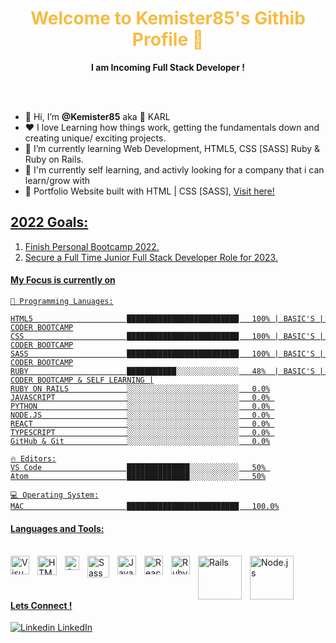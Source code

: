 <p align="center">
  <h1 align="center", style="color:#f5bc42">Welcome to Kemister85's Githib Profile 👋</h1>
</p>
<p align="center"> <strong>I am Incoming Full Stack Developer !</strong>
</p>
<br><br>
<ul>
  <li>👋 Hi, I’m <strong>@Kemister85</strong> aka 🦘 KARL</li>
  <li> ❤️ I love Learning how things work, getting the fundamentals down and creating unique/ exciting projects.</li>
  <li>🌱 I’m currently learning Web Development, HTML5, CSS [SASS] Ruby & Ruby on Rails.</li>
  <li>💼 I'm currently self learning, and activly looking for a company that i can learn/grow with</li>
  <li>🧐 Portfolio Website built with HTML | CSS [SASS], <a href="https://kks.netlify.app/" target="_blank">Visit here!</li>
</ul>

## 2022 Goals: 
1. Finish Personal Bootcamp 2022.
2. Secure a Full Time Junior Full Stack Developer Role for 2023.<br>

#### My Focus is currently on
```code
💬 Programming Lanuages:

HTML5                     █████████████████████████   100% | BASIC'S | CODER BOOTCAMP
CSS                       █████████████████████████   100% | BASIC'S | CODER BOOTCAMP
SASS                      █████████████████████████   100% | BASIC'S | CODER BOOTCAMP
RUBY                      ███████████░░░░░░░░░░░░░░   48%  | BASIC'S | CODER BOOTCAMP & SELF LEARNING |
RUBY ON RAILS             ░░░░░░░░░░░░░░░░░░░░░░░░░   0.0%
JAVASCRIPT                ░░░░░░░░░░░░░░░░░░░░░░░░░   0.0% 
PYTHON                    ░░░░░░░░░░░░░░░░░░░░░░░░░   0.0% 
NODE.JS                   ░░░░░░░░░░░░░░░░░░░░░░░░░   0.0% 
REACT                     ░░░░░░░░░░░░░░░░░░░░░░░░░   0.0% 
TYPESCRIPT                ░░░░░░░░░░░░░░░░░░░░░░░░░   0.0% 
GitHub & Git              ░░░░░░░░░░░░░░░░░░░░░░░░░   0.0%

🔥 Editors:
VS Code                   ██████████████░░░░░░░░░░░   50% 
Atom                      ██████████████░░░░░░░░░░░   50%

💻 Operating System:
MAC                       █████████████████████████   100.0%
```
#### Languages and Tools:<br><br>

<img align="left" alt="Visual Studio Code" width="30px" src="https://upload.wikimedia.org/wikipedia/commons/thumb/9/9a/Visual_Studio_Code_1.35_icon.svg/512px-Visual_Studio_Code_1.35_icon.svg.png?20210804221519" style="padding-right:10px;" />
<img align="left" alt="HTML5" width="31px" src="https://upload.wikimedia.org/wikipedia/commons/thumb/6/61/HTML5_logo_and_wordmark.svg/512px-HTML5_logo_and_wordmark.svg.png?20170517184425" style="padding-right:10px;" />
<img align="left" alt="CSS3" width="23px" src="https://upload.wikimedia.org/wikipedia/commons/thumb/d/d5/CSS3_logo_and_wordmark.svg/363px-CSS3_logo_and_wordmark.svg.png?20160530175649" style="padding-right:10px;" />
<img align="left" alt="Sass" width="35px" src="https://upload.wikimedia.org/wikipedia/commons/thumb/9/96/Sass_Logo_Color.svg/512px-Sass_Logo_Color.svg.png?20150315202757" style="padding-right:10px;" />
<img align="left" alt="JavaScript" width="30px" src="https://upload.wikimedia.org/wikipedia/commons/thumb/9/99/Unofficial_JavaScript_logo_2.svg/512px-Unofficial_JavaScript_logo_2.svg.png?20141107110902" style="padding-right:10px;" />
<img align="left" alt="React" width="30px" src="https://upload.wikimedia.org/wikipedia/commons/thumb/a/a7/React-icon.svg/512px-React-icon.svg.png?20220125121207" style="padding-right:10px;" />
<img align="left" alt="Ruby" width="30px" src="https://upload.wikimedia.org/wikipedia/commons/thumb/7/73/Ruby_logo.svg/198px-Ruby_logo.svg.png?20101129171534" style="padding-right:10px;" />
<img align="left" alt="Rails" width="70px" src="https://upload.wikimedia.org/wikipedia/commons/thumb/6/62/Ruby_On_Rails_Logo.svg/411px-Ruby_On_Rails_Logo.svg.png?20170116014735" style="padding-right:10px;" />
<img align="left" alt="Node.js" width="70px" src="https://upload.wikimedia.org/wikipedia/commons/thumb/d/d9/Node.js_logo.svg/590px-Node.js_logo.svg.png?20170401104355" style="padding-right:10px;" /><br><br><br>

#### Lets Connect ! <br> 
[![Linkedin](https://i.stack.imgur.com/gVE0j.png) LinkedIn](https://www.linkedin.com/in/karl-kemister-sheppard-09b34889/)
&nbsp;

